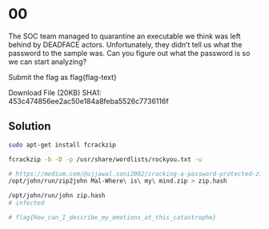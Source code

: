 # 00

The SOC team managed to quarantine an executable we think was left behind by DEADFACE actors. 
Unfortunately, they didn’t tell us what the password to the sample was. 
Can you figure out what the password is so we can start analyzing?

Submit the flag as flag{flag-text}

Download File (20KB)
SHA1: 453c474856ee2ac50e184a8feba5526c7736116f

## Solution

```sh
sudo apt-get install fcrackzip

fcrackzip -b -D -p /usr/share/wordlists/rockyou.txt -u 

# https://medium.com/@ujjawal.soni2002/cracking-a-password-protected-zip-file-using-john-the-ripper-f39e657cbfa8
/opt/john/run/zip2john Mal-Where\ is\ my\ mind.zip > zip.hash

/opt/john/run/john zip.hash
# infected

# flag{How_can_I_describe_my_emotions_at_this_catastrophe}
```
